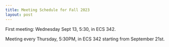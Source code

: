 ```yaml
---
title: Meeting Schedule for Fall 2023
layout: post
---
```


First meeting: Wednesday Sept 13, 5:30, in ECS 342.

Meeting every Thursday, 5:30PM, in ECS 342 starting from September 21st.
